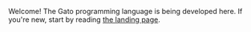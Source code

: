 Welcome! The Gato programming language is being developed here. If you're new, start by reading [the landing page](https://gato-lang.dev/).

